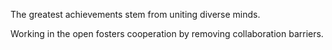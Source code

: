 The greatest achievements stem from uniting diverse minds.

Working in the open fosters cooperation by removing collaboration barriers.
